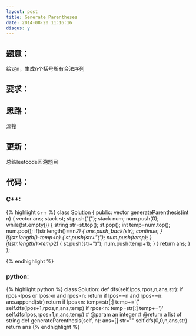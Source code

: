 ```yaml
---
layout: post
title: Generate Parentheses
date: 2014-08-20 11:16:16
disqus: y
---
```


## 题意：
给定n，生成n个括号所有合法序列

## 要求：


## 思路：
深搜

## 更新：
总结leetcode回溯题目

## 代码：

### C++:

{% highlight c++ %}
class Solution {
public:
    vector<string> generateParenthesis(int n) {
        vector<string> ans;
        stack<string> st;
        st.push("(");
        stack<int> num;
        num.push(0);
        while(!st.empty())
        {
            string str=st.top();
            st.pop();
            int temp=num.top();
            num.pop();
            if(str.length()==n*2)
            {
                ans.push_back(str);
                continue;
            }
            if(str.length()-temp<n)
            {
                st.push(str+"(");
                num.push(temp);
            }
            if(str.length()>temp*2)
            {
                st.push(str+")");
                num.push(temp+1);
            }
        }
        return ans;
    }
};


 {% endhighlight %}
### python:

{% highlight python %}
class Solution:
    def dfs(self,lpos,rpos,n,ans,str):
        if rpos>lpos or lpos>n and rpos>n:
            return 
        if lpos==n and rpos==n:
            ans.append(str)
            return 
        if lpos<n:
            temp=str[:]
            temp+='('
            self.dfs(lpos+1,rpos,n,ans,temp)
        if rpos<n:
            temp=str[:]
            temp+=')'
            self.dfs(lpos,rpos+1,n,ans,temp)
    # @param an integer
    # @return a list of string
    def generateParenthesis(self, n):
        ans=[]
        str=""
        self.dfs(0,0,n,ans,str)
        return ans
 {% endhighlight %}
